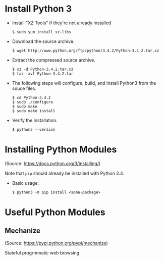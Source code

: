 Install Python 3
================

- Install "XZ Tools" if they're not already installed
  ```
  $ sudo yum install xz-libs
  ```

- Download the source archive.
  ```
  $ wget http://www.python.org/ftp/python/3.4.2/Python-3.4.2.tar.xz
  ```

- Extract the compressed source archive.
  ```
  $ xz -d Python-3.4.2.tar.xz
  $ tar -xvf Python-3.4.2.tar
  ```

- The following steps will configure, build, and install Python3 from the souce files.
  ```
  $ cd Python-3.4.2
  $ sudo ./configure
  $ sudo make
  $ sudo make install
  ```

- Verify the installation.
  ```
  $ python3 --version
  ```

Installing Python Modules
=========================
(Source:  https://docs.python.org/3/installing/)

Note that `pip` should already be installed with Python 3.4.

- Basic usage:
  ```
  $ python3 -m pip install <some-package>
  ```

Useful Python Modules
=====================

## Mechanize
(Source:  https://pypi.python.org/pypi/mechanize)

Stateful progrmmatic web browsing
